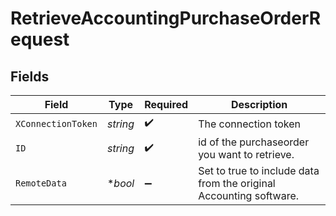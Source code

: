 # RetrieveAccountingPurchaseOrderRequest


## Fields

| Field                                                              | Type                                                               | Required                                                           | Description                                                        |
| ------------------------------------------------------------------ | ------------------------------------------------------------------ | ------------------------------------------------------------------ | ------------------------------------------------------------------ |
| `XConnectionToken`                                                 | *string*                                                           | :heavy_check_mark:                                                 | The connection token                                               |
| `ID`                                                               | *string*                                                           | :heavy_check_mark:                                                 | id of the purchaseorder you want to retrieve.                      |
| `RemoteData`                                                       | **bool*                                                            | :heavy_minus_sign:                                                 | Set to true to include data from the original Accounting software. |